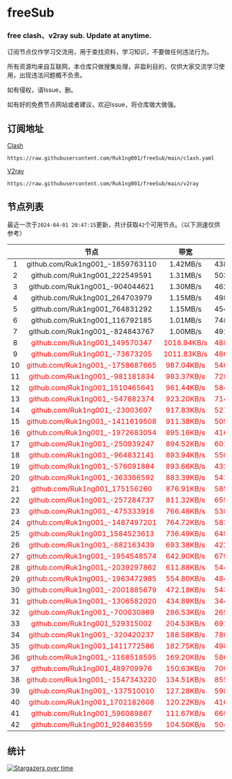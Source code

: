 # freeSub
### free clash、v2ray sub. Update at anytime.

订阅节点仅作学习交流用，用于查找资料，学习知识，不要做任何违法行为。

所有资源均来自互联网，本仓库只做搜集处理，非盈利目的，仅供大家交流学习使用，出现违法问题概不负责。

如有侵权，请Issue，删。

如有好的免费节点网站或者建议，欢迎Issue，将仓库做大做强。

## 订阅地址
[Clash](https://raw.githubusercontent.com/Ruk1ng001/freeSub/main/clash.yaml)
```
https://raw.githubusercontent.com/Ruk1ng001/freeSub/main/clash.yaml
```
[V2ray](https://raw.githubusercontent.com/Ruk1ng001/freeSub/main/v2ray)
```
https://raw.githubusercontent.com/Ruk1ng001/freeSub/main/v2ray
```

## 节点列表

最近一次于`2024-04-01 20:47:15`更新，共计获取`42`个可用节点。（以下测速仅供参考）

|  | 节点 | 带宽 | 延迟 |
|:-:|:--:|:--:|:--:|
 | 1 | github.com/Ruk1ng001_-1859763110 | 1.42MB/s | 438.00ms |
 | 2 | github.com/Ruk1ng001_222549591 | 1.31MB/s | 503.00ms |
 | 3 | github.com/Ruk1ng001_-904044621 | 1.30MB/s | 462.00ms |
 | 4 | github.com/Ruk1ng001_264703979 | 1.15MB/s | 498.00ms |
 | 5 | github.com/Ruk1ng001_764831292 | 1.15MB/s | 454.00ms |
 | 6 | github.com/Ruk1ng001_116792185 | 1.01MB/s | 748.00ms |
 | 7 | github.com/Ruk1ng001_-824843767 | 1.00MB/s | 491.00ms |
 | 8 | <font color=red>github.com/Ruk1ng001_149570347</font> | <font color=red>1018.94KB/s</font> | <font color=red>488.00ms</font> |
 | 9 | <font color=red>github.com/Ruk1ng001_-73673205</font> | <font color=red>1011.83KB/s</font> | <font color=red>486.00ms</font> |
 | 10 | <font color=red>github.com/Ruk1ng001_-1758687665</font> | <font color=red>987.04KB/s</font> | <font color=red>546.00ms</font> |
 | 11 | <font color=red>github.com/Ruk1ng001_-981181834</font> | <font color=red>983.37KB/s</font> | <font color=red>728.00ms</font> |
 | 12 | <font color=red>github.com/Ruk1ng001_1510465641</font> | <font color=red>961.44KB/s</font> | <font color=red>584.00ms</font> |
 | 13 | <font color=red>github.com/Ruk1ng001_-547682374</font> | <font color=red>923.20KB/s</font> | <font color=red>714.00ms</font> |
 | 14 | <font color=red>github.com/Ruk1ng001_-23003607</font> | <font color=red>917.83KB/s</font> | <font color=red>527.00ms</font> |
 | 15 | <font color=red>github.com/Ruk1ng001_-1411619508</font> | <font color=red>911.38KB/s</font> | <font color=red>509.00ms</font> |
 | 16 | <font color=red>github.com/Ruk1ng001_-1972683054</font> | <font color=red>895.16KB/s</font> | <font color=red>416.00ms</font> |
 | 17 | <font color=red>github.com/Ruk1ng001_-250939247</font> | <font color=red>894.52KB/s</font> | <font color=red>601.00ms</font> |
 | 18 | <font color=red>github.com/Ruk1ng001_-964832141</font> | <font color=red>893.94KB/s</font> | <font color=red>550.00ms</font> |
 | 19 | <font color=red>github.com/Ruk1ng001_-576091884</font> | <font color=red>893.66KB/s</font> | <font color=red>432.00ms</font> |
 | 20 | <font color=red>github.com/Ruk1ng001_-363366592</font> | <font color=red>883.39KB/s</font> | <font color=red>541.00ms</font> |
 | 21 | <font color=red>github.com/Ruk1ng001_175156260</font> | <font color=red>876.91KB/s</font> | <font color=red>585.00ms</font> |
 | 22 | <font color=red>github.com/Ruk1ng001_-257284737</font> | <font color=red>811.32KB/s</font> | <font color=red>655.00ms</font> |
 | 23 | <font color=red>github.com/Ruk1ng001_-475333916</font> | <font color=red>766.48KB/s</font> | <font color=red>530.00ms</font> |
 | 24 | <font color=red>github.com/Ruk1ng001_-1487497201</font> | <font color=red>764.72KB/s</font> | <font color=red>583.00ms</font> |
 | 25 | <font color=red>github.com/Ruk1ng001_1584523613</font> | <font color=red>736.49KB/s</font> | <font color=red>649.00ms</font> |
 | 26 | <font color=red>github.com/Ruk1ng001_-882163439</font> | <font color=red>693.38KB/s</font> | <font color=red>422.00ms</font> |
 | 27 | <font color=red>github.com/Ruk1ng001_-1954548574</font> | <font color=red>642.90KB/s</font> | <font color=red>679.00ms</font> |
 | 28 | <font color=red>github.com/Ruk1ng001_-2039297862</font> | <font color=red>611.88KB/s</font> | <font color=red>544.00ms</font> |
 | 29 | <font color=red>github.com/Ruk1ng001_-1963472985</font> | <font color=red>554.80KB/s</font> | <font color=red>484.00ms</font> |
 | 30 | <font color=red>github.com/Ruk1ng001_-2001885679</font> | <font color=red>472.18KB/s</font> | <font color=red>543.00ms</font> |
 | 31 | <font color=red>github.com/Ruk1ng001_-1306582020</font> | <font color=red>434.89KB/s</font> | <font color=red>344.00ms</font> |
 | 32 | <font color=red>github.com/Ruk1ng001_-700030869</font> | <font color=red>286.53KB/s</font> | <font color=red>265.00ms</font> |
 | 33 | <font color=red>github.com/Ruk1ng001_529315002</font> | <font color=red>204.53KB/s</font> | <font color=red>691.00ms</font> |
 | 34 | <font color=red>github.com/Ruk1ng001_-320420237</font> | <font color=red>188.58KB/s</font> | <font color=red>780.00ms</font> |
 | 35 | <font color=red>github.com/Ruk1ng001_1411772586</font> | <font color=red>182.75KB/s</font> | <font color=red>498.00ms</font> |
 | 36 | <font color=red>github.com/Ruk1ng001_-1168518595</font> | <font color=red>169.20KB/s</font> | <font color=red>586.00ms</font> |
 | 37 | <font color=red>github.com/Ruk1ng001_489709976</font> | <font color=red>150.63KB/s</font> | <font color=red>700.00ms</font> |
 | 38 | <font color=red>github.com/Ruk1ng001_-1547343220</font> | <font color=red>134.51KB/s</font> | <font color=red>855.00ms</font> |
 | 39 | <font color=red>github.com/Ruk1ng001_-137510010</font> | <font color=red>127.28KB/s</font> | <font color=red>598.00ms</font> |
 | 40 | <font color=red>github.com/Ruk1ng001_1702182608</font> | <font color=red>120.22KB/s</font> | <font color=red>416.00ms</font> |
 | 41 | <font color=red>github.com/Ruk1ng001_596089867</font> | <font color=red>111.67KB/s</font> | <font color=red>669.00ms</font> |
 | 42 | <font color=red>github.com/Ruk1ng001_928463559</font> | <font color=red>104.50KB/s</font> | <font color=red>504.00ms</font> |


## 统计

[![Stargazers over time](https://starchart.cc/Ruk1ng001/freeSub.svg)](https://starchart.cc/Ruk1ng001/freeSub)